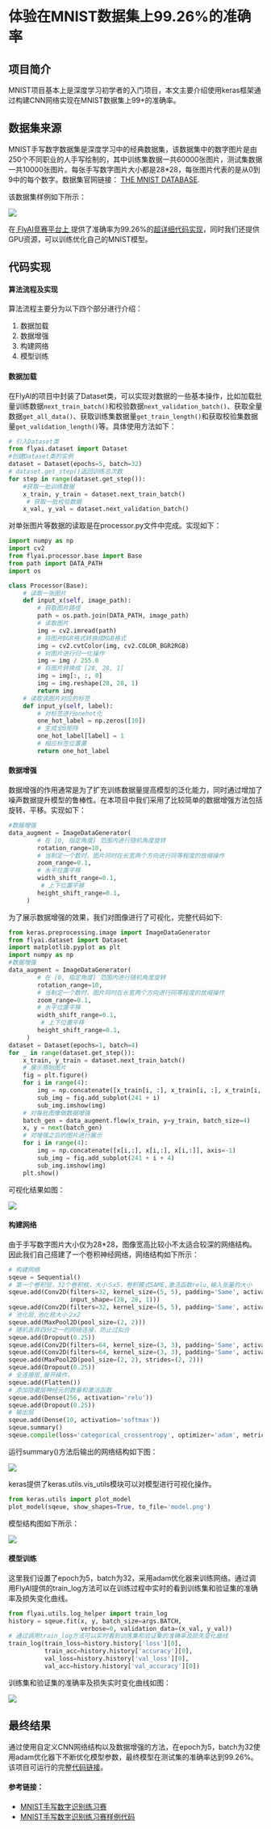 # 体验在MNIST数据集上99.26%的准确率

## 项目简介

MNIST项目基本上是深度学习初学者的入门项目，本文主要介绍使用keras框架通过构建CNN网络实现在MNIST数据集上99+的准确率。

## 数据集来源

MNIST手写数字数据集是深度学习中的经典数据集，该数据集中的数字图片是由250个不同职业的人手写绘制的，其中训练集数据一共60000张图片，测试集数据一共10000张图片。每张手写数字图片大小都是28\*28，每张图片代表的是从0到9中的每个数字。数据集官网链接： [THE MNIST DATABASE](http://yann.lecun.com/exdb/mnist/).

该数据集样例如下所示：

![](.gitbook/assets/a.png)

在[ FlyAI竞赛平台上 ](https://www.flyai.com/%20) 提供了准确率为99.26%的[超详细代码实现](https://www.flyai.com/code?data_id=MNIST)，同时我们还提供GPU资源，可以训练优化自己的MNIST模型。

## 代码实现

#### 算法流程及实现

算法流程主要分为以下四个部分进行介绍：

1. 数据加载
2. 数据增强
3. 构建网络
4. 模型训练

#### 数据加载

在FlyAI的项目中封装了Dataset类，可以实现对数据的一些基本操作，比如加载批量训练数据`next_train_batch()`和校验数据`next_validation_batch()`、获取全量数据`get_all_data()`、获取训练集数据量`get_train_length()`和获取校验集数据量`get_validation_length()`等。具体使用方法如下：

```python
# 引入Dataset类
from flyai.dataset import Dataset 
#创建Dataset类的实例
dataset = Dataset(epochs=5, batch=32) 
# dataset.get_step()返回训练总次数
for step in range(dataset.get_step()):  
    #获取一批训练数据
    x_train, y_train = dataset.next_train_batch() 
     # 获取一批校验数据
    x_val, y_val = dataset.next_validation_batch()
```

对单张图片等数据的读取是在processor.py文件中完成。实现如下：

```python
import numpy as np
import cv2
from flyai.processor.base import Base
from path import DATA_PATH
import os

class Processor(Base):
    # 读取一张图片
    def input_x(self, image_path):
        # 获取图片路径
        path = os.path.join(DATA_PATH, image_path)
        # 读取图片
        img = cv2.imread(path)
        # 将图片BGR格式转换成RGB格式
        img = cv2.cvtColor(img, cv2.COLOR_BGR2RGB)
        # 对图片进行归一化操作
        img = img / 255.0
        # 将图片转换成 [28, 28, 1]
        img = img[:, :, 0]
        img = img.reshape(28, 28, 1)
        return img
    # 读取该图片对应的标签
    def input_y(self, label): 
        # 对标签进行onehot化
        one_hot_label = np.zeros([10])  
        # 生成全0矩阵
        one_hot_label[label] = 1  
        # 相应标签位置置
        return one_hot_label
```

#### 数据增强

数据增强的作用通常是为了扩充训练数据量提高模型的泛化能力，同时通过增加了噪声数据提升模型的鲁棒性。在本项目中我们采用了比较简单的数据增强方法包括旋转、平移。实现如下：

```python
#数据增强
data_augment = ImageDataGenerator(
        # 在 [0, 指定角度] 范围内进行随机角度旋转
        rotation_range=10, 
        # 当制定一个数时，图片同时在长宽两个方向进行同等程度的放缩操作
        zoom_range=0.1,  
        # 水平位置平移
        width_shift_range=0.1,  
         # 上下位置平移
        height_shift_range=0.1, 
     )
```

为了展示数据增强的效果，我们对图像进行了可视化，完整代码如下:

```python
from keras.preprocessing.image import ImageDataGenerator
from flyai.dataset import Dataset
import matplotlib.pyplot as plt
import numpy as np
#数据增强
data_augment = ImageDataGenerator(
        # 在 [0, 指定角度] 范围内进行随机角度旋转
        rotation_range=10, 
        # 当制定一个数时，图片同时在长宽两个方向进行同等程度的放缩操作
        zoom_range=0.1,  
        # 水平位置平移
        width_shift_range=0.1,  
         # 上下位置平移
        height_shift_range=0.1, 
     )
dataset = Dataset(epochs=1, batch=4)
for _ in range(dataset.get_step()):
    x_train, y_train = dataset.next_train_batch()
    # 展示原始图片
    fig = plt.figure()
    for i in range(4):
        img = np.concatenate([x_train[i, :], x_train[i, :], x_train[i, :]], axis=-1)
        sub_img = fig.add_subplot(241 + i)
        sub_img.imshow(img)
    # 对每批图像做数据增强
    batch_gen = data_augment.flow(x_train, y=y_train, batch_size=4)
    x, y = next(batch_gen)
    # 对增强之后的图片进行展示
    for i in range(4):
        img = np.concatenate([x[i,:], x[i,:], x[i,:]], axis=-1)
        sub_img = fig.add_subplot(241 + i + 4)
        sub_img.imshow(img)
    plt.show()
```

可视化结果如图：

![](.gitbook/assets/b.png)

#### 构建网络

由于手写数字图片大小仅为28\*28，图像宽高比较小不太适合较深的网络结构。因此我们自己搭建了一个卷积神经网络，网络结构如下所示：

```python
# 构建网络
sqeue = Sequential()
# 第一个卷积层，32个卷积核，大小５x5，卷积模式SAME,激活函数relu,输入张量的大小
sqeue.add(Conv2D(filters=32, kernel_size=(5, 5), padding='Same', activation='relu',
                 input_shape=(28, 28, 1)))
sqeue.add(Conv2D(filters=32, kernel_size=(5, 5), padding='Same', activation='relu'))
# 池化层,池化核大小２x2
sqeue.add(MaxPool2D(pool_size=(2, 2)))
# 随机丢弃四分之一的网络连接，防止过拟合
sqeue.add(Dropout(0.25))
sqeue.add(Conv2D(filters=64, kernel_size=(3, 3), padding='Same', activation='relu'))
sqeue.add(Conv2D(filters=64, kernel_size=(3, 3), padding='Same', activation='relu'))
sqeue.add(MaxPool2D(pool_size=(2, 2), strides=(2, 2)))
sqeue.add(Dropout(0.25))
# 全连接层,展开操作，
sqeue.add(Flatten())
# 添加隐藏层神经元的数量和激活函数
sqeue.add(Dense(256, activation='relu'))
sqeue.add(Dropout(0.25))
# 输出层
sqeue.add(Dense(10, activation='softmax'))
sqeue.summary()
sqeue.compile(loss='categorical_crossentropy', optimizer='adam', metrics=['accuracy'])
```

运行summary\(\)方法后输出的网络结构如下图：

![](.gitbook/assets/c.png)

keras提供了keras.utils.vis\_utils模块可以对模型进行可视化操作。

```python
from keras.utils import plot_model
plot_model(sqeue, show_shapes=True, to_file='model.png')
```

模型结构图如下所示：

![](.gitbook/assets/model.png)

#### 模型训练

这里我们设置了epoch为5，batch为32，采用adam优化器来训练网络。通过调用FlyAI提供的train\_log方法可以在训练过程中实时的看到训练集和验证集的准确率及损失变化曲线。

```python
from flyai.utils.log_helper import train_log
history = sqeue.fit(x, y, batch_size=args.BATCH, 
                    verbose=0, validation_data=(x_val, y_val))
# 通过调用train_log方法可以实时看到训练集和验证集的准确率及损失变化曲线
train_log(train_loss=history.history['loss'][0], 
          train_acc=history.history['accuracy'][0],
          val_loss=history.history['val_loss'][0],
          val_acc=history.history['val_accuracy'][0])
```

训练集和验证集的准确率及损失实时变化曲线如图：

![](.gitbook/assets/d.png)

## 最终结果

通过使用自定义CNN网络结构以及数据增强的方法，在epoch为5，batch为32使用adam优化器下不断优化模型参数，最终模型在测试集的准确率达到99.26%。该项目可运行的完整[代码链接](https://www.flyai.com/code?data_id=MNIST)。

#### 参考链接：

* [MNIST手写数字识别练习赛](https://www.flyai.com/d/MNIST)
* [MNIST手写数字识别练习赛样例代码](https://www.flyai.com/code?data_id=MNIST)

